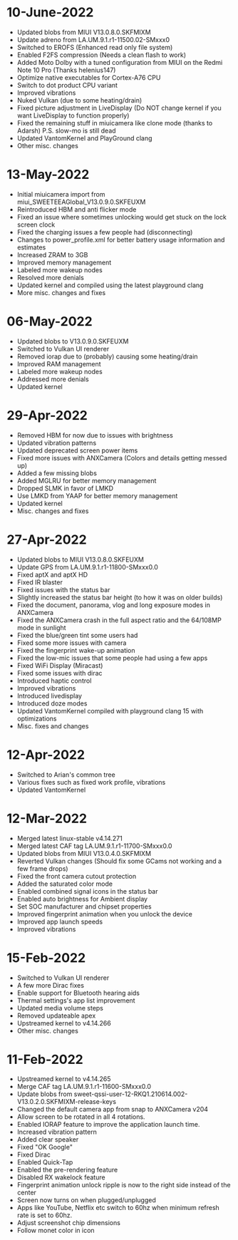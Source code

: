 # 10-June-2022
- Updated blobs from MIUI V13.0.8.0.SKFMIXM
- Update adreno from LA.UM.9.1.r1-11500.02-SMxxx0
- Switched to EROFS (Enhanced read only file system)
- Enabled F2FS compression (Needs a clean flash to work)
- Added Moto Dolby with a tuned configuration from MIUI on the Redmi Note 10 Pro (Thanks helenius147)
- Optimize native executables for Cortex-A76 CPU
- Switch to dot product CPU variant
- Improved vibrations
- Nuked Vulkan (due to some heating/drain)
- Fixed picture adjustment in LiveDisplay (Do NOT change kernel if you want LiveDisplay to function properly)
- Fixed the remaining stuff in miuicamera like clone mode (thanks to Adarsh) P.S. slow-mo is still dead
- Updated VantomKernel and PlayGround clang
- Other misc. changes

# 13-May-2022
- Initial miuicamera import from miui_SWEETEEAGlobal_V13.0.9.0.SKFEUXM
- Reintroduced HBM and anti flicker mode
- Fixed an issue where sometimes unlocking would get stuck on the lock screen clock
- Fixed the charging issues a few people had (disconnecting)
- Changes to power_profile.xml for better battery usage information and estimates
- Increased ZRAM to 3GB
- Improved memory management
- Labeled more wakeup nodes
- Resolved more denials
- Updated kernel and compiled using the latest playground clang
- More misc. changes and fixes

# 06-May-2022
- Updated blobs to V13.0.9.0.SKFEUXM
- Switched to Vulkan UI renderer
- Removed iorap due to (probably) causing some heating/drain
- Improved RAM management
- Labeled more wakeup nodes 
- Addressed more denials 
- Updated kernel

# 29-Apr-2022
- Removed HBM for now due to issues with brightness
- Updated vibration patterns 
- Updated deprecated screen power items 
- Fixed more issues with ANXCamera (Colors and details getting messed up)
- Added a few missing blobs
- Added MGLRU for better memory management
- Dropped SLMK in favor of LMKD
- Use LMKD from YAAP for better memory management
- Updated kernel
- Misc. changes and fixes

# 27-Apr-2022
- Updated blobs to MIUI V13.0.8.0.SKFEUXM
- Update GPS from LA.UM.9.1.r1-11800-SMxxx0.0
- Fixed aptX and aptX HD
- Fixed IR blaster 
- Fixed issues with the status bar
- Slightly increased the status bar height (to how it was on older builds)
- Fixed the document, panorama, vlog and long exposure modes in ANXCamera
- Fixed the ANXCamera crash in the full aspect ratio and the 64/108MP mode in sunlight 
- Fixed the blue/green tint some users had
- Fixed some more issues with camera
- Fixed the fingerprint wake-up animation
- Fixed the low-mic issues that some people had using a few apps
- Fixed WiFi Display (Miracast)
- Fixed some issues with dirac
- Introduced haptic control
- Improved vibrations 
- Introduced livedisplay
- Introduced doze modes 
- Updated VantomKernel compiled with playground clang 15 with optimizations
- Misc. fixes and changes

# 12-Apr-2022
- Switched to Arian's common tree
- Various fixes such as fixed work profile, vibrations
- Updated VantomKernel

# 12-Mar-2022
- Merged latest linux-stable v4.14.271
- Merged latest CAF tag LA.UM.9.1.r1-11700-SMxxx0.0
- Updated blobs from MIUI V13.0.4.0.SKFMIXM
- Reverted Vulkan changes (Should fix some GCams not working and a few frame drops)
- Fixed the front camera cutout protection
- Added the saturated color mode
- Enabled combined signal icons in the status bar
- Enabled auto brightness for Ambient display
- Set SOC manufacturer and chipset properties 
- Improved fingerprint animation when you unlock the device
- Improved app launch speeds
- Improved vibrations

# 15-Feb-2022
- Switched to Vulkan UI renderer
- A few more Dirac fixes
- Enable support for Bluetooth hearing aids
- Thermal settings's app list improvement
- Updated media volume steps
- Removed updateable apex
- Upstreamed kernel to v4.14.266
- Other misc. changes

# 11-Feb-2022
- Upstreamed kernel to v4.14.265
- Merge CAF tag LA.UM.9.1.r1-11600-SMxxx0.0
- Update blobs from sweet-qssi-user-12-RKQ1.210614.002-V13.0.2.0.SKFMIXM-release-keys
- Changed the default camera app from snap to ANXCamera v204
- Allow screen to be rotated in all 4 rotations.
- Enabled IORAP feature to improve the application launch time.
- Increased vibration pattern
- Added clear speaker
- Fixed "OK Google"
- Fixed Dirac
- Enabled Quick-Tap
- Enabled the pre-rendering feature
- Disabled RX wakelock feature
- Fingerprint animation unlock ripple is now to the right side instead of the center
- Screen now turns on when plugged/unplugged
- Apps like YouTube, Netflix etc switch to 60hz when minimum refresh rate is set to 60hz.
- Adjust screenshot chip dimensions
- Follow monet color in icon
